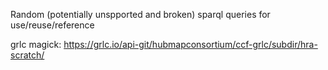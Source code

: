 Random (potentially unspported and broken) sparql queries for use/reuse/reference

grlc magick: <https://grlc.io/api-git/hubmapconsortium/ccf-grlc/subdir/hra-scratch/>
